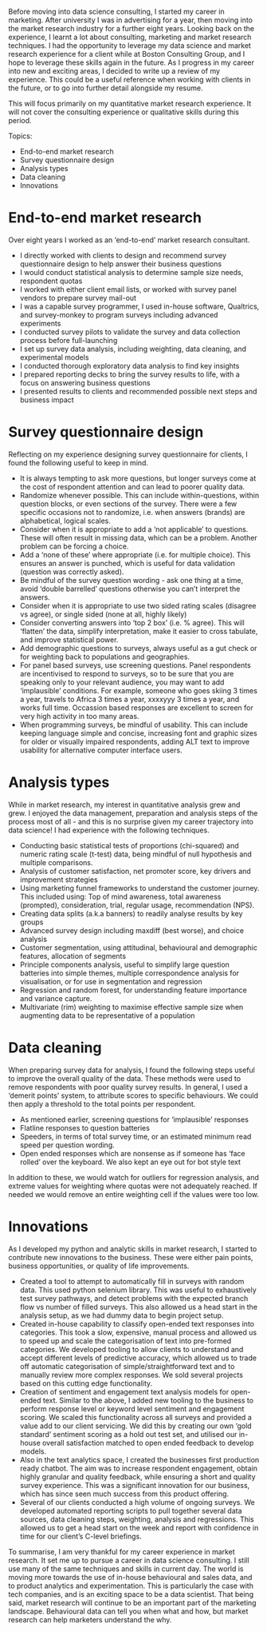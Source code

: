 Before moving into data science consulting, I started my career in marketing. After university I was in advertising for a year, then moving into the market research industry for a further eight years. Looking back on the experience, I learnt a lot about consulting, marketing and market research techniques. I had the opportunity to leverage my data science and market research experience for a client while at Boston Consulting Group, and I hope to leverage these skills again in the future. As I progress in my career into new and exciting areas, I decided to write up a review of my experience. This could be a useful reference when working with clients in the future, or to go into further detail alongside my resume.

This will focus primarily on my quantitative market research experience. It will not cover the consulting experience or qualitative skills during this period.

Topics:

- End-to-end market research
- Survey questionnaire design
- Analysis types
- Data cleaning
- Innovations

# End-to-end market research

Over eight years I worked as an ‘end-to-end’ market research consultant.

- I directly worked with clients to design and recommend survey questionnaire design to help answer their business questions
- I would conduct statistical analysis to determine sample size needs, respondent quotas
- I worked with either client email lists, or worked with survey panel vendors to prepare survey mail-out
- I was a capable survey programmer, I used in-house software, Qualtrics, and survey-monkey to program surveys including advanced experiments
- I conducted survey pilots to validate the survey and data collection process before full-launching
- I set up survey data analysis, including weighting, data cleaning, and experimental models
- I conducted thorough exploratory data analysis to find key insights
- I prepared reporting decks to bring the survey results to life, with a focus on answering business questions
- I presented results to clients and recommended possible next steps and business impact

# Survey questionnaire design

Reflecting on my experience designing survey questionnaire for clients, I found the following useful to keep in mind.

- It is always tempting to ask more questions, but longer surveys come at the cost of respondent attention and can lead to poorer quality data.
- Randomize whenever possible. This can include within-questions, within question blocks, or even sections of the survey. There were a few specific occasions not to randomize, i.e. when answers (brands) are alphabetical, logical scales.
- Consider when it is appropriate to add a ‘not applicable’ to questions. These will often result in missing data, which can be a problem. Another problem can be forcing a choice.
- Add a ‘none of these’ where appropriate (i.e. for multiple choice). This ensures an answer is punched, which is useful for data validation (question was correctly asked).
- Be mindful of the survey question wording - ask one thing at a time, avoid ‘double barrelled’ questions otherwise you can’t interpret the answers.
- Consider when it is appropriate to use two sided rating scales (disagree vs agree), or single sided (none at all, highly likely)
- Consider converting answers into ‘top 2 box’ (i.e. % agree). This will ‘flatten’ the data, simplify interpretation, make it easier to cross tabulate, and improve statistical power.
- Add demographic questions to surveys, always useful as a gut check or for weighting back to populations and geographies.
- For panel based surveys, use screening questions. Panel respondents are incentivised to respond to surveys, so to be sure that you are speaking only to your relevant audience, you may want to add ‘implausible’ conditions. For example, someone who goes skiing 3 times a year, travels to Africa 3 times a year, xxxxyyy 3 times a year, and works full time. Occassion based responses are excellent to screen for very high activity in too many areas.
- When programming surveys, be mindful of usability. This can include keeping language simple and concise, increasing font and graphic sizes for older or visually impaired respondents, adding ALT text to improve usability for alternative computer interface users.

# Analysis types

While in market research, my interest in quantitative analysis grew and grew. I enjoyed the data management, preparation and analysis steps of the process most of all - and this is no surprise given my career trajectory into data science! I had experience with the following techniques.

- Conducting basic statistical tests of proportions (chi-squared) and numeric rating scale (t-test) data, being mindful of null hypothesis and multiple comparisons.
- Analysis of customer satisfaction, net promoter score, key drivers and improvement strategies
- Using marketing funnel frameworks to understand the customer journey. This included using: Top of mind awareness, total awareness (prompted), consideration, trial, regular usage, recommendation (NPS).
- Creating data splits (a.k.a banners) to readily analyse results by key groups
- Advanced survey design including maxdiff (best worse), and choice analysis
- Customer segmentation, using attitudinal, behavioural and demographic features, allocation of segments
- Principle components analysis, useful to simplify large question batteries into simple themes, multiple correspondence analysis for visualisation, or for use in segmentation and regression
- Regression and random forest, for understanding feature importance and variance capture.
- Multivariate (rim) weighting to maximise effective sample size when augmenting data to be representative of a population

# Data cleaning

When preparing survey data for analysis, I found the following steps useful to improve the overall quality of the data. These methods were used to remove respondents with poor quality survey results. In general, I used a ‘demerit points’ system, to attribute scores to specific behaviours. We could then apply a threshold to the total points per respondent.

- As mentioned earlier, screening questions for ‘implausible’ responses
- Flatline responses to question batteries
- Speeders, in terms of total survey time, or an estimated minimum read speed per question wording.
- Open ended responses which are nonsense as if someone has ‘face rolled’ over the keyboard. We also kept an eye out for bot style text

In addition to these, we would watch for outliers for regression analysis, and extreme values for weighting where quotas were not adequately reached. If needed we would remove an entire weighting cell if the values were too low.

# Innovations

As I developed my python and analytic skills in market research, I started to contribute new innovations to the business. These were either pain points, business opportunities, or quality of life improvements.

- Created a tool to attempt to automatically fill in surveys with random data. This used python selenium library. This was useful to exhaustively test survey pathways, and detect problems with the expected branch flow vs number of filled surveys. This also allowed us a head start in the analysis setup, as we had dummy data to begin project setup.
- Created in-house capability to classify open-ended text responses into categories. This took a slow, expensive, manual process and allowed us to speed up and scale the categorisation of text into pre-formed categories. We developed tooling to allow clients to understand and accept different levels of predictive accuracy, which allowed us to trade off automatic categorisation of simple/straightforward text and to manually review more complex responses. We sold several projects based on this cutting edge functionality.
- Creation of sentiment and engagement text analysis models for open-ended text. Similar to the above, I added new tooling to the business to perform response level or keyword level sentiment and engagement scoring. We scaled this functionality across all surveys and provided a value add to our client servicing. We did this by creating our own ‘gold standard’ sentiment scoring as a hold out test set, and utilised our in-house overall satisfaction matched to open ended feedback to develop models.
- Also in the text analytics space, I created the businesses first production ready chatbot. The aim was to increase respondent engagement, obtain highly granular and quality feedback, while ensuring a short and quality survey experience. This was a significant innovation for our business, which has since seen much success from this product offering.
- Several of our clients conducted a high volume of ongoing surveys. We developed automated reporting scripts to pull together several data sources, data cleaning steps, weighting, analysis and regressions. This allowed us to get a head start on the week and report with confidence in time for our client’s C-level briefings.

To summarise, I am very thankful for my career experience in market research. It set me up to pursue a career in data science consulting. I still use many of the same techniques and skills in current day. The world is moving more towards the use of in-house behavioural and sales data, and to product analytics and experimentation. This is particularly the case with tech companies, and is an exciting space to be a data scientist. That being said, market research will continue to be an important part of the marketing landscape. Behavioural data can tell you when what and how, but market research can help marketers understand the why.
